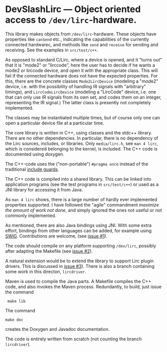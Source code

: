 # DevSlashLirc &mdash; Object oriented access to `/dev/lirc`-hardware.

This library makes objects from `/dev/lirc`-hardware. These objects have properties like `canSend` etc.,
indicating the capabilities of the currently connected hardwarec, and methods like `send` and `receive`
for sending and receiving. See the examples in `src/test/c++`.

As opposed to standard C/Lirc, where a device is opened, and it "turns out" that it is "mode2" or "lirccode",
here the user has to decide if he wants a mode2 or lirccode device, and open it with the appropriate class.
This will fail if the connected hardware does not have the expected properties.  For this,
there are the concrete classes `Mode2LircDevice` (modeling a "mode2" device, i.e. with the possibility of
handling IR signals with "arbitrary" timings), and `LircCodeLircDevice` (modeling a "LircCode" device, i.e.
one that can only use IR signals from its own set, and codes them on an integer, representing the IR
signal.) The latter class is presently not completely implemented.

The classes may be instantiated multiple times,
but of course only one can open a particular device file at a particular time.

The core library is written in C++, using classes and the stdc++ library.
There are no other dependencies. In particular, there is no dependency of the
Lirc sources, includes, or libraries. Only `media/lirc.h`, see `man 4 lirc`, which is considered
belonging to the kernel, is included. The C++ code is documented using doxygen.

The C++-code uses the ("non-portable") `#pragma once` instead of the traditional
[include guards](https://en.wikipedia.org/wiki/Include_guard).

The C++ code is compiled into a shared library. This can be linked into application programs (see the test
programs in `src/test/c++`) or used as a JNI library for accessing it from Java.

As `man 4 lirc` shows, there is a large number of hardly ever implemented properties supported. I have followed
the "agile" commandment _maximize the amount of work not done_, and simply ignored the ones not useful or not
commonly implemented.

As mentioned, there are also Java bindings using JNI. With some extra effort, bindings
from other languages can be added, for example using [SWIG](https://en.wikipedia.org/wiki/SWIG).
Contributions are welcome, (see [issue #1](https://github.com/bengtmartensson/DevSlashLirc/issues/1)).

The code should compile on any platform supporting `/dev/lirc`, possibly after adapting the Makefile
(see [issue #2](https://github.com/bengtmartensson/DevSlashLirc/issues/2)).

A natural extension would be to extend the library to support Lirc plugin drivers. This is discussed in [issue #3](https://github.com/bengtmartensson/DevSlashLirc/issues/3)).
There is also a branch containing some work in this directon, `lircdriver`.

Maven is used to compile the Java parts. A Makefile compiles the C++ code, and also invokes the Maven process.
Redundantly, to build, just issue the command

     make lib

The command

    make doc

creates the Doxygen and Javadoc documentation.

The code is entirely written from scratch (not counting the branch `lircdriver`).
